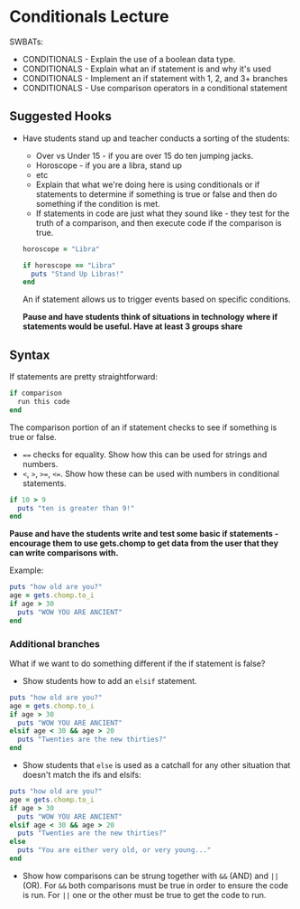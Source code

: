 # Conditionals Lecture
SWBATs:
+ CONDITIONALS - Explain the use of a boolean data type.
+ CONDITIONALS - Explain what an if statement is and why it's used
+ CONDITIONALS - Implement an if statement with 1, 2, and 3+ branches
+ CONDITIONALS - Use comparison operators in a conditional statement

## Suggested Hooks

+ Have students stand up and teacher conducts a sorting of the students:
  + Over vs Under 15 - if you are over 15 do ten jumping jacks.
  + Horoscope - if you are a libra, stand up
  + etc
  + Explain that what we're doing here is using conditionals or if statements to determine if something is true or false and then do something if the condition is met.
  + If statements in code are just what they sound like - they test for the truth of a comparison, and then execute code if the comparison is true.

  ```ruby
  horoscope = "Libra"

  if horoscope == "Libra"
    puts "Stand Up Libras!"
  end
  ```

  An if statement allows us to trigger events based on specific conditions.

  **Pause and have students think of situations in technology where if statements would be useful. Have at least 3 groups share**

## Syntax

If statements are pretty straightforward:

```ruby
if comparison
  run this code
end
```

The comparison portion of an if statement checks to see if something is true or false.

+ `==` checks for equality. Show how this can be used for strings and numbers.
+ `<`, `>`, `>=`, `<=`. Show how these can be used with numbers in conditional statements.

```ruby
if 10 > 9
  puts "ten is greater than 9!"
end
```
**Pause and have the students write and test some basic if statements - encourage them to use gets.chomp to get data from the user that they can write comparisons with.**

Example:

```ruby
puts "how old are you?"
age = gets.chomp.to_i
if age > 30
  puts "WOW YOU ARE ANCIENT"
end
```

### Additional branches
What if we want to do something different if the if statement is false?

+ Show students how to add an `elsif` statement.

```ruby
puts "how old are you?"
age = gets.chomp.to_i
if age > 30
  puts "WOW YOU ARE ANCIENT"
elsif age < 30 && age > 20
  puts "Twenties are the new thirties?"
end
```

+ Show students that `else` is used as a catchall for any other situation that doesn't match the ifs and elsifs:

```ruby
puts "how old are you?"
age = gets.chomp.to_i
if age > 30
  puts "WOW YOU ARE ANCIENT"
elsif age < 30 && age > 20
  puts "Twenties are the new thirties?"
else
  puts "You are either very old, or very young..."
end
```

+ Show how comparisons can be strung together with `&&` (AND) and `||` (OR). For `&&` both comparisons must be true in order to ensure the code is run. For `||` one or the other must be true to get the code to run.

